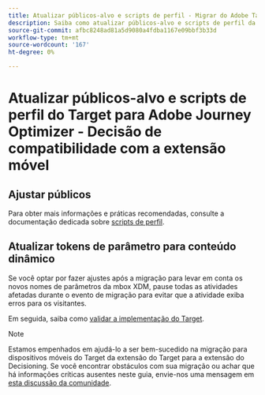 ```yaml
---
title: Atualizar públicos-alvo e scripts de perfil - Migrar do Adobe Target para o Adobe Journey Optimizer - Extensão móvel da decisão
description: Saiba como atualizar públicos-alvo e scripts de perfil da Adobe Target para compatibilidade com o SDK da Web do Experience Platform.
source-git-commit: afbc8248ad81a5d9080a4fdba1167e09bbf3b33d
workflow-type: tm+mt
source-wordcount: '167'
ht-degree: 0%

---
```


# Atualizar públicos-alvo e scripts de perfil do Target para Adobe Journey Optimizer - Decisão de compatibilidade com a extensão móvel


## Ajustar públicos


Para obter mais informações e práticas recomendadas, consulte a documentação dedicada sobre [scripts de perfil](https://experienceleague.adobe.com/docs/target/using/audiences/visitor-profiles/profile-parameters.html).

## Atualizar tokens de parâmetro para conteúdo dinâmico



Se você optar por fazer ajustes após a migração para levar em conta os novos nomes de parâmetros da mbox XDM, pause todas as atividades afetadas durante o evento de migração para evitar que a atividade exiba erros para os visitantes.

Em seguida, saiba como [validar a implementação do Target](validate.md).

>[!NOTE]
>
>Estamos empenhados em ajudá-lo a ser bem-sucedido na migração para dispositivos móveis do Target da extensão do Target para a extensão do Decisioning. Se você encontrar obstáculos com sua migração ou achar que há informações críticas ausentes neste guia, envie-nos uma mensagem em [esta discussão da comunidade](https://experienceleaguecommunities.adobe.com/t5/adobe-experience-platform-data/tutorial-discussion-migrate-target-from-at-js-to-web-sdk/m-p/575587#M463).
